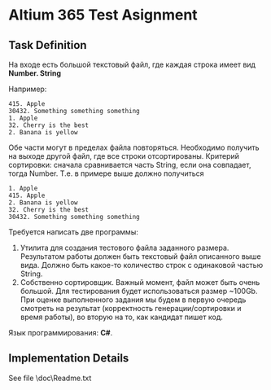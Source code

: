 # Altium 365 Test Asignment

## Task Definition

На входе есть большой текстовый файл, где каждая строка имеет вид **Number. String**

Например:
```
415. Apple
30432. Something something something
1. Apple
32. Cherry is the best
2. Banana is yellow
```
Обе части могут в пределах файла повторяться. Необходимо получить на выходе другой файл, где
все строки отсортированы. Критерий сортировки: сначала сравнивается часть String, если она
совпадает, тогда Number.
Т.е. в примере выше должно получиться
```
1. Apple
415. Apple
2. Banana is yellow
32. Cherry is the best
30432. Something something something
```
Требуется написать две программы:
1. Утилита для создания тестового файла заданного размера. Результатом работы должен быть
текстовый файл описанного выше вида. Должно быть какое-то количество строк с одинаковой
частью String.
2. Собственно сортировщик. Важный момент, файл может быть очень большой. Для тестирования
будет использоваться размер ~100Gb.
При оценке выполненного задания мы будем в первую очередь смотреть на результат
(корректность генерации/сортировки и время работы), во вторую на то, как кандидат пишет код.

Язык программирования: **C#**.

## Implementation Details
See file \doc\Readme.txt
